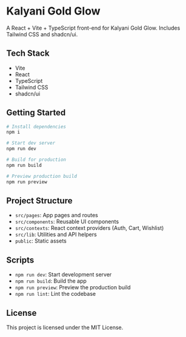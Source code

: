 # Kalyani Gold Glow

A React + Vite + TypeScript front-end for Kalyani Gold Glow. Includes Tailwind CSS and shadcn/ui.

## Tech Stack
- Vite
- React
- TypeScript
- Tailwind CSS
- shadcn/ui

## Getting Started
```sh
# Install dependencies
npm i

# Start dev server
npm run dev

# Build for production
npm run build

# Preview production build
npm run preview
```

## Project Structure
- `src/pages`: App pages and routes
- `src/components`: Reusable UI components
- `src/contexts`: React context providers (Auth, Cart, Wishlist)
- `src/lib`: Utilities and API helpers
- `public`: Static assets

## Scripts
- `npm run dev`: Start development server
- `npm run build`: Build the app
- `npm run preview`: Preview the production build
- `npm run lint`: Lint the codebase

## License
This project is licensed under the MIT License.

